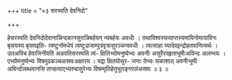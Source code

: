 +++
title = "०३ सरस्वति देवनिदो"

+++

हेसरस्वति देवनिदोदेवानान्निन्दकानसुरान्निबर्हयन् न्यबर्हयः अवधीः । तथाविश्वस्यव्याप्तस्यमायिनोमायाविनः बृसयस्य बृसयइति- त्वष्टुर्नामधेयं त्वष्टुःप्रजाम्पुत्रंवृत्रासुरञ्चन्यवधीः । त्वत्साहा य्यादेवइन्द्रोहतवानित्यर्थः । उतअपिच हेवाजिनीवति अन्नवतिसरस्वति त्वं- क्षितिभ्योमनुष्येभ्यः अवनीः असुरैरपहृताभूमीःअविन्दः अलम्भयः । एभ्योमनुष्येभ्यः विषमुदकञ्चअस्रवःअक्षारय । यद्वा क्षितयोसुर- जनाः तेभ्यः सकाशात् अवनीःभूमीः अविन्दोलब्धवानसि तान्हत्वाएभ्यश्चासुरेभ्यः विषम्मृतिहेतुभूतङ्गरलंअस्रवः ॥ ३ ॥
